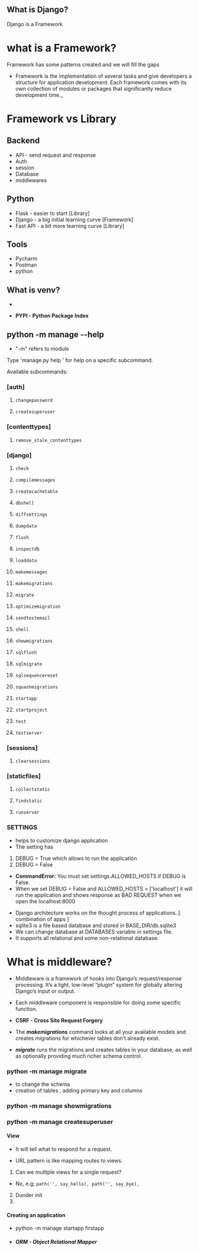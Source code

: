 ## What is Django?
Django is a Framework
# what is a Framework?
Framework has some patterns created and we will fill the gaps 
- Framework is the implementation of several tasks and give developers a structure for application development. Each framework comes with its own collection of modules or packages that significantly reduce development time._
 
# Framework vs Library

## **Backend**  
- API - send request and response
- Auth 
- session
- Database
- middlewares

## Python 

* Flask - easier to start [Library]
* Django - a big initial learning curve [Framework]
* Fast API - a bit more learning curve [Library]

## Tools 
* Pycharm 
* Postman
* python

## What is venv?
-



* **PYPI - Python Package Index**

## python -m manage --help 
- "-m" refers to module

Type 'manage.py help <subcommand>' for help on a specific subcommand.

Available subcommands:

### [auth]
1.     changepassword
2.     createsuperuser

### [contenttypes]
1.     remove_stale_contenttypes

### [django]
1.     check
2.     compilemessages
3.     createcachetable
4.     dbshell
5.     diffsettings
6.     dumpdata
7.     flush
8.     inspectdb
9.     loaddata
10.     makemessages
11.     makemigrations
12.     migrate
13.     optimizemigration
14.     sendtestemail
15.     shell
16.     showmigrations
17.     sqlflush
18.     sqlmigrate
19.     sqlsequencereset
20.     squashmigrations
21.     startapp
22.     startproject
23.     test
24.     testserver

### [sessions]
1.     clearsessions

### [staticfiles]
1.     collectstatic
2.     findstatic
3.     runserver


### SETTINGS 
* helps to customize django application
* The setting has 
1. DEBUG = True which allows to run the application
2. DEBUG = False 
 - **CommandError:** You must set settings.ALLOWED_HOSTS if DEBUG is False.
 - When we set DEBUG = False and 
   ALLOWED_HOSTS = ['localhost'] it will run the application and shows response as BAD REQUEST when we open the localhost:8000
    
* Django architecture works on the thought process of applications.
[ combination of apps ]
* sqlite3 is a file based database and stored in BASE_DIR/db.sqlite3
* We can change database at DATABASES variable in settings file.
* It supports all relational and some non-relational database.

# What is middleware?
- Middleware is a framework of hooks into Django’s request/response processing. It’s a light, low-level “plugin” system for globally altering Django’s input or output.

- Each middleware component is responsible for doing some specific function.

* **CSRF - Cross Site Request Forgery**

* The **_makemigrations_** command looks at all your available models and creates migrations for whichever tables don’t already exist. 
* **_migrate_** runs the migrations and creates tables in your database, as well as optionally providing much richer schema control.

### python -m manage migrate 
- to change the schema
- creation of tables , adding primary key and columns

### python -m manage showmigrations


### python -m manage createsuperuser


#### View 
- It will tell what to respond for a request.

- URL pattern is like mapping routes to views.

1. Can we multiple views for a single request?
- No,
e.g; `path('', say_hello),
    path('', say_bye),`

2. Dunder init
3. 


#### Creating an application
* python -m manage startapp firstapp

* ##### **ORM - Object Relational Mapper**
